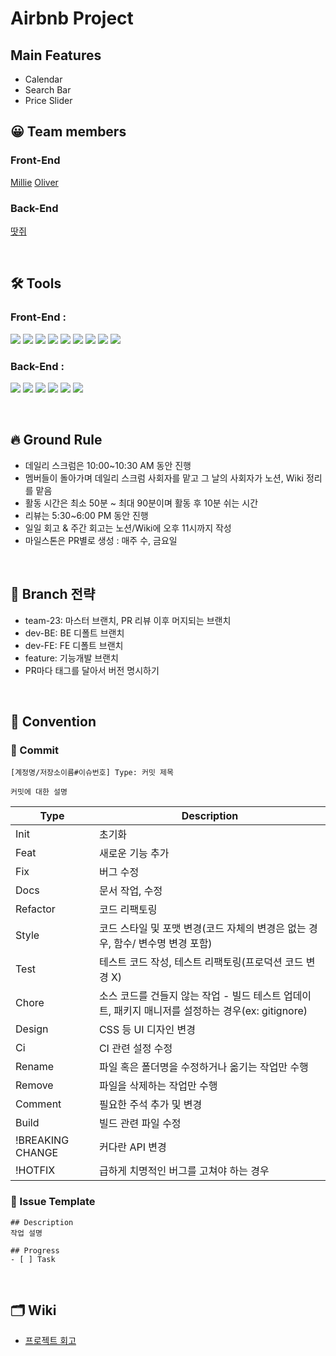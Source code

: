 # Airbnb Project

## Main Features
- Calendar
- Search Bar
- Price Slider

## 😀 Team members

### **Front-End**

[Millie](https://github.com/jaypedia)
[Oliver](https://github.com/jthw1005)

### **Back-End**
[땃쥐](https://github.com/ttasjwi)

</br>

## **🛠 Tools**

### **Front-End :**

<img src="https://img.shields.io/badge/HTML5-E34F26?style=flat-square&logo=HTML5&logoColor=white"/> <img src="https://img.shields.io/badge/CSS3-1572B6?style=flat-square&logo=CSS3&logoColor=white"/> <img src="https://img.shields.io/badge/Styled Components-DB7093?style=flat-square&logo=styled-components&logoColor=white"/> <img src="https://img.shields.io/badge/TypeScript-2E508F?style=flat-square&logo=TypeScript&logoColor=white"/> <img src="https://img.shields.io/badge/React-61DAFB?style=flat-square&logo=React&logoColor=white"/> <img src="https://img.shields.io/badge/VSC-007ACC?style=flat-square&logo=VisualStudioCode&logoColor=white"/> <img src="https://img.shields.io/badge/Webpack-76C0FE?style=flat-square&logo=Webpack&logoColor=white"/> <img src="https://img.shields.io/badge/Storybook-FF4785?style=flat-square&logo=Storybook&logoColor=white"/> <img src="https://img.shields.io/badge/MUI-62B000?style=flat-square&logo=mui&logoColor=white"/>

### **Back-End :**

<img src="https://img.shields.io/badge/Java-007396?style=flat-square&logo=Java&logoColor=white"/> <img src="https://img.shields.io/badge/Intellij-000000?style=flat-square&logo=IntellijIDEA&logoColor=white"/> <img src="https://img.shields.io/badge/SpringBoot-6DB33F?style=flat-square&logo=SpringBoot&logoColor=white"/> <img src="https://img.shields.io/badge/MySQL-4479A1?style=flat-square&logo=MySQL&logoColor=white"/> <img src="https://img.shields.io/badge/AWS-232F3E?style=flat-square&logo=AmazonAWS&logoColor=white"/> <img src="https://img.shields.io/badge/NGINX-009639?style=flat-square&logo=NGINX&logoColor=white"/>

</br>

## 🔥 Ground Rule
- 데일리 스크럼은 10:00~10:30 AM 동안 진행
- 멤버들이 돌아가며 데일리 스크럼 사회자를 맡고 그 날의 사회자가 노션, Wiki 정리를 맡음
- 활동 시간은 최소 50분 ~ 최대 90분이며 활동 후 10분 쉬는 시간
- 리뷰는 5:30~6:00 PM 동안 진행
- 일일 회고 & 주간 회고는 노션/Wiki에 오후 11시까지 작성
- 마일스톤은 PR별로 생성 : 매주 수, 금요일

</br>

## 🌈 Branch 전략
- team-23: 마스터 브랜치, PR 리뷰 이후 머지되는 브랜치 
- dev-BE: BE 디폴트 브랜치
- dev-FE: FE 디폴트 브랜치
- feature: 기능개발 브랜치
- PR마다 태그를 달아서 버전 명시하기


</br>

## 📝 Convention

### 📌 Commit

```
[계정명/저장소이름#이슈번호] Type: 커밋 제목 

커밋에 대한 설명
```

| Type             | Description                                                                                       |
| ---------------- | ------------------------------------------------------------------------------------------------- |
| Init             | 초기화                                                                                            |
| Feat             | 새로운 기능 추가                                                                                  |
| Fix              | 버그 수정                                                                                         |
| Docs             | 문서 작업, 수정                                                                                   |
| Refactor         | 코드 리팩토링                                                                                     |
| Style            | 코드 스타일 및 포맷 변경(코드 자체의 변경은 없는 경우, 함수/ 변수명 변경 포함)                    |
| Test             | 테스트 코드 작성, 테스트 리팩토링(프로덕션 코드 변경 X)                                           |
| Chore            | 소스 코드를 건들지 않는 작업 - 빌드 테스트 업데이트, 패키지 매니저를 설정하는 경우(ex: gitignore) |
| Design           | CSS 등 UI 디자인 변경                                                                             |
| Ci               | CI 관련 설정 수정                                                                                 |
| Rename           | 파일 혹은 폴더명을 수정하거나 옮기는 작업만 수행                                                  |
| Remove           | 파일을 삭제하는 작업만 수행                                                                       |
| Comment          | 필요한 주석 추가 및 변경                                                                          |
| Build            | 빌드 관련 파일 수정                                                                               |
| !BREAKING CHANGE | 커다란 API 변경                                                                                   |
| !HOTFIX          | 급하게 치명적인 버그를 고쳐야 하는 경우                                                           |

### 📌 Issue Template

```
## Description
작업 설명

## Progress
- [ ] Task
```

</br>

## 🗂 Wiki

- [프로젝트 회고](https://github.com/jaypedia/airbnb/wiki/%ED%94%84%EB%A1%9C%EC%A0%9D%ED%8A%B8-1%EC%A3%BC%EC%B0%A8-%ED%9A%8C%EA%B3%A0(2022.5.23~5.27))
